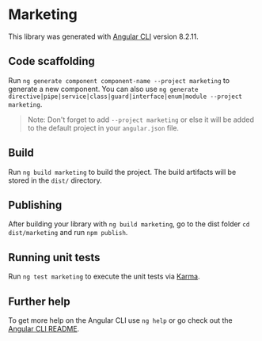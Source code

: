 # Marketing

This library was generated with [Angular CLI](https://github.com/angular/angular-cli) version 8.2.11.

## Code scaffolding

Run `ng generate component component-name --project marketing` to generate a new component. You can also use `ng generate directive|pipe|service|class|guard|interface|enum|module --project marketing`.
> Note: Don't forget to add `--project marketing` or else it will be added to the default project in your `angular.json` file. 

## Build

Run `ng build marketing` to build the project. The build artifacts will be stored in the `dist/` directory.

## Publishing

After building your library with `ng build marketing`, go to the dist folder `cd dist/marketing` and run `npm publish`.

## Running unit tests

Run `ng test marketing` to execute the unit tests via [Karma](https://karma-runner.github.io).

## Further help

To get more help on the Angular CLI use `ng help` or go check out the [Angular CLI README](https://github.com/angular/angular-cli/blob/master/README.md).
